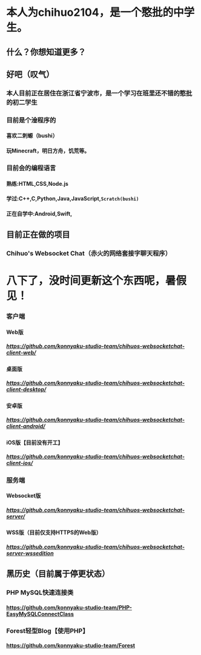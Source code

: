 # 本人为chihuo2104，是一个憨批的中学生。
## 什么？你想知道更多？
## 好吧（叹气）
### 本人目前正在居住在浙江省宁波市，是一个学习在班里还不错的憨批的初二学生
### 目前是个淦程序的
#### 喜欢二刺螈（bushi）
#### 玩Minecraft，明日方舟，饥荒等。
### 目前会的编程语言
#### 熟练:HTML,CSS,Node.js
#### 学过:C++,C,Python,Java,JavaScript,`Scratch(bushi)`
#### 正在自学中:Android,Swift,
## 目前正在做的项目
### Chihuo's Websocket Chat（赤火的网络套接字聊天程序）
# 八下了，没时间更新这个东西呢，暑假见！
### 客户端
#### Web版
##### https://github.com/konnyaku-studio-team/chihuos-websocketchat-client-web/
#### 桌面版
##### https://github.com/konnyaku-studio-team/chihuos-websocketchat-client-desktop/
#### 安卓版
##### https://github.com/konnyaku-studio-team/chihuos-websocketchat-client-android/
#### iOS版【目前没有开工】
##### https://github.com/konnyaku-studio-team/chihuos-websocketchat-client-ios/
### 服务端
#### Websocket版
##### https://github.com/konnyaku-studio-team/chihuos-websocketchat-server/
#### WSS版（目前仅支持HTTPS的Web版）
##### https://github.com/konnyaku-studio-team/chihuos-websocketchat-server-wssedition

## 黑历史（目前属于停更状态）
### PHP MySQL快速连接类
#### https://github.com/konnyaku-studio-team/PHP-EasyMySQLConnectClass
### Forest轻型Blog【使用PHP】
#### https://github.com/konnyaku-studio-team/Forest
